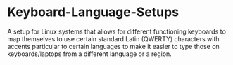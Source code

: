 # Keyboard-Language-Setups
A setup for Linux systems that allows for different functioning keyboards to map themselves to use certain standard Latin (QWERTY) characters with accents particular to certain languages to make it easier to type those on keyboards/laptops from a different language or a region.
